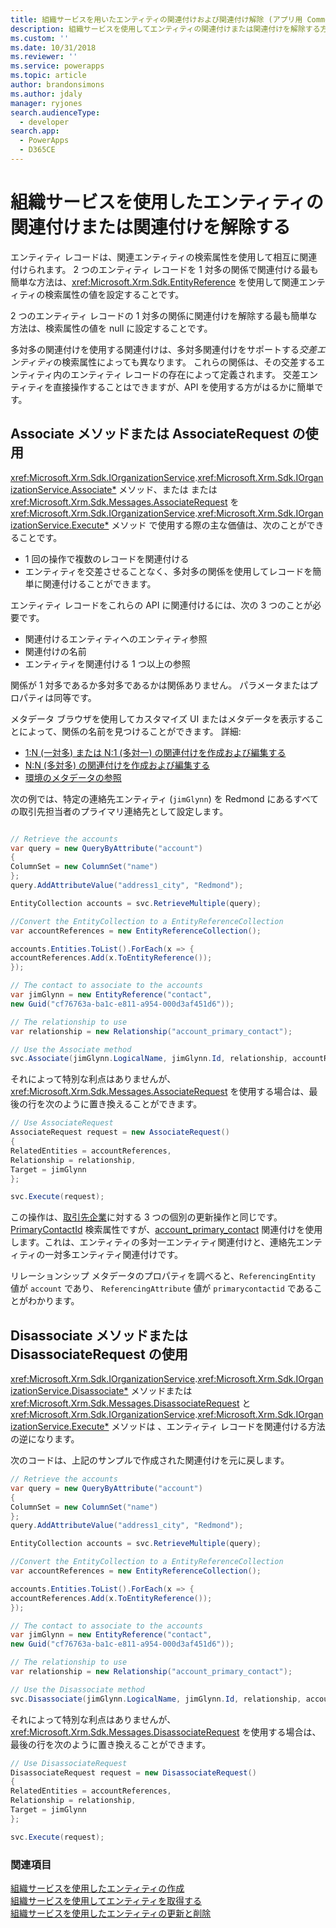 ```yaml
---
title: 組織サービスを用いたエンティティの関連付けおよび関連付け解除 (アプリ用 Common Data Service) | Microsoft Docs
description: 組織サービスを使用してエンティティの関連付けまたは関連付けを解除する方法
ms.custom: ''
ms.date: 10/31/2018
ms.reviewer: ''
ms.service: powerapps
ms.topic: article
author: brandonsimons
ms.author: jdaly
manager: ryjones
search.audienceType:
  - developer
search.app:
  - PowerApps
  - D365CE
---
```

# <a name="associate-and-disassociate-entities-using-the-organization-service"></a>組織サービスを使用したエンティティの関連付けまたは関連付けを解除する

エンティティ レコードは、関連エンティティの検索属性を使用して相互に関連付けられます。 2 つのエンティティ レコードを 1 対多の関係で関連付ける最も簡単な方法は、<xref:Microsoft.Xrm.Sdk.EntityReference> を使用して関連エンティティの検索属性の値を設定することです。

2 つのエンティティ レコードの 1 対多の関係に関連付けを解除する最も簡単な方法は、検索属性の値を null に設定することです。

多対多の関連付けを使用する関連付けは、多対多関連付けをサポートする*交差エンティティ*の検索属性によっても異なります。 これらの関係は、その交差するエンティティ内のエンティティ レコードの存在によって定義されます。 交差エンティティを直接操作することはできますが、API を使用する方がはるかに簡単です。

## <a name="use-the-associate-method-or-associaterequest"></a>Associate メソッドまたは AssociateRequest の使用

<xref:Microsoft.Xrm.Sdk.IOrganizationService>.<xref:Microsoft.Xrm.Sdk.IOrganizationService.Associate*> メソッド、または または <xref:Microsoft.Xrm.Sdk.Messages.AssociateRequest> を <xref:Microsoft.Xrm.Sdk.IOrganizationService>.<xref:Microsoft.Xrm.Sdk.IOrganizationService.Execute*> メソッド で使用する際の主な価値は、次のことができることです。

- 1 回の操作で複数のレコードを関連付ける
- エンティティを交差させることなく、多対多の関係を使用してレコードを簡単に関連付けることができます。

エンティティ レコードをこれらの API に関連付けるには、次の 3 つのことが必要です。

- 関連付けるエンティティへのエンティティ参照
- 関連付けの名前
- エンティティを関連付ける 1 つ以上の参照

関係が 1 対多であるか多対多であるかは関係ありません。 パラメータまたはプロパティは同等です。

メタデータ ブラウザを使用してカスタマイズ UI またはメタデータを表示することによって、関係の名前を見つけることができます。 詳細: 

- [1:N (一対多) または N:1 (多対一) の関連付けを作成および編集する](../../../maker/common-data-service/create-edit-1n-relationships.md)
- [N:N (多対多) の関連付けを作成および編集する](../../../maker/common-data-service/create-edit-nn-relationships.md)
- [環境のメタデータの参照](../browse-your-metadata.md)

次の例では、特定の連絡先エンティティ (`jimGlynn`) を Redmond にあるすべての取引先担当者のプライマリ連絡先として設定します。


```csharp

// Retrieve the accounts
var query = new QueryByAttribute("account")
{
ColumnSet = new ColumnSet("name")
};
query.AddAttributeValue("address1_city", "Redmond");

EntityCollection accounts = svc.RetrieveMultiple(query);

//Convert the EntityCollection to a EntityReferenceCollection
var accountReferences = new EntityReferenceCollection();

accounts.Entities.ToList().ForEach(x => {
accountReferences.Add(x.ToEntityReference());
});

// The contact to associate to the accounts
var jimGlynn = new EntityReference("contact", 
new Guid("cf76763a-ba1c-e811-a954-000d3af451d6"));

// The relationship to use
var relationship = new Relationship("account_primary_contact");

// Use the Associate method
svc.Associate(jimGlynn.LogicalName, jimGlynn.Id, relationship, accountReferences);
```
それによって特別な利点はありませんが、<xref:Microsoft.Xrm.Sdk.Messages.AssociateRequest> を使用する場合は、最後の行を次のように置き換えることができます。


```csharp
// Use AssociateRequest
AssociateRequest request = new AssociateRequest()
{
RelatedEntities = accountReferences,
Relationship = relationship,
Target = jimGlynn
};

svc.Execute(request);
```

この操作は、[取引先企業](../reference/entities/account.md)に対する 3 つの個別の更新操作と同じです。[PrimaryContactId](../reference/entities/account.md#BKMK_PrimaryContactId) 検索属性ですが、[account_primary_contact](../reference/entities/contact.md#BKMK_account_primary_contact) 関連付けを使用します。これは、エンティティの多対一エンティティ関連付けと、連絡先エンティティの一対多エンティティ関連付けです。

リレーションシップ メタデータのプロパティを調べると、`ReferencingEntity` 値が `account` であり、 `ReferencingAttribute` 値が `primarycontactid` であることがわかります。


## <a name="use-the-disassociate-method-or-disassociaterequest"></a>Disassociate メソッドまたは DisassociateRequest の使用

<xref:Microsoft.Xrm.Sdk.IOrganizationService>.<xref:Microsoft.Xrm.Sdk.IOrganizationService.Disassociate*> メソッドまたは <xref:Microsoft.Xrm.Sdk.Messages.DisassociateRequest> と <xref:Microsoft.Xrm.Sdk.IOrganizationService>.<xref:Microsoft.Xrm.Sdk.IOrganizationService.Execute*> メソッドは 、エンティティ レコードを関連付ける方法の逆になります。

次のコードは、上記のサンプルで作成された関連付けを元に戻します。


```csharp
// Retrieve the accounts
var query = new QueryByAttribute("account")
{
ColumnSet = new ColumnSet("name")
};
query.AddAttributeValue("address1_city", "Redmond");

EntityCollection accounts = svc.RetrieveMultiple(query);

//Convert the EntityCollection to a EntityReferenceCollection
var accountReferences = new EntityReferenceCollection();

accounts.Entities.ToList().ForEach(x => {
accountReferences.Add(x.ToEntityReference());
});

// The contact to associate to the accounts
var jimGlynn = new EntityReference("contact", 
new Guid("cf76763a-ba1c-e811-a954-000d3af451d6"));

// The relationship to use
var relationship = new Relationship("account_primary_contact");

// Use the Disassociate method
svc.Disassociate(jimGlynn.LogicalName, jimGlynn.Id, relationship, accountReferences);
```
それによって特別な利点はありませんが、<xref:Microsoft.Xrm.Sdk.Messages.DisassociateRequest> を使用する場合は、最後の行を次のように置き換えることができます。

```csharp
// Use DisassociateRequest
DisassociateRequest request = new DisassociateRequest()
{
RelatedEntities = accountReferences,
Relationship = relationship,
Target = jimGlynn
};

svc.Execute(request);
```

### <a name="see-also"></a>関連項目

[組織サービスを使用したエンティティの作成](entity-operations-create.md)<br />
[組織サービスを使用してエンティティを取得する](entity-operations-retrieve.md)<br />
[組織サービスを使用したエンティティの更新と削除](entity-operations-update-delete.md)<br />
